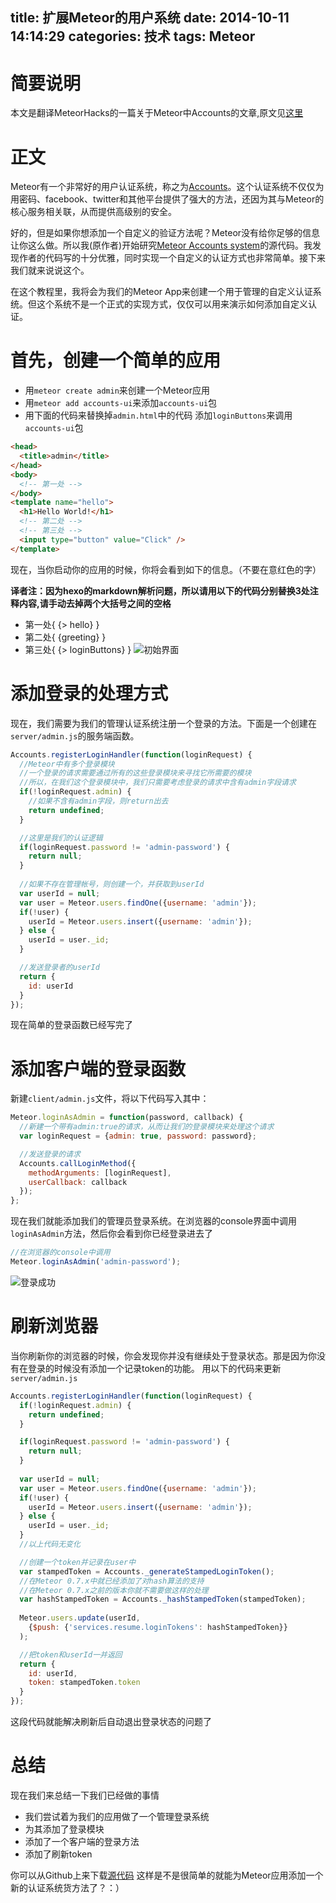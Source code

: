 title: 扩展Meteor的用户系统
date: 2014-10-11 14:14:29
categories: 技术
tags: Meteor
---

简要说明
=======================
本文是翻译MeteorHacks的一篇关于Meteor中Accounts的文章,原文见[这里](https://meteorhacks.com/extending-meteor-accounts.html)

正文
======================
Meteor有一个非常好的用户认证系统，称之为[Accounts](http://docs.meteor.com/#accounts_api)。这个认证系统不仅仅为用密码、facebook、twitter和其他平台提供了强大的方法，还因为其与Meteor的核心服务相关联，从而提供高级别的安全。

好的，但是如果你想添加一个自定义的验证方法呢？Meteor没有给你足够的信息让你这么做。所以我(原作者)开始研究[Meteor Accounts system](http://goo.gl/PfIvj)的源代码。我发现作者的代码写的十分优雅，同时实现一个自定义的认证方式也非常简单。接下来我们就来说说这个。

在这个教程里，我将会为我们的Meteor App来创建一个用于管理的自定义认证系统。但这个系统不是一个正式的实现方式，仅仅可以用来演示如何添加自定义认证。

首先，创建一个简单的应用
=======================
* 用`meteor create admin`来创建一个Meteor应用
* 用`meteor add accounts-ui`来添加`accounts-ui`包
* 用下面的代码来替换掉`admin.html`中的代码
添加`loginButtons`来调用`accounts-ui`包
```html
<head>
  <title>admin</title>
</head>
<body>
  <!-- 第一处 -->
</body>
<template name="hello">
  <h1>Hello World!</h1>
  <!-- 第二处 -->
  <!-- 第三处 -->
  <input type="button" value="Click" />
</template>
```
现在，当你启动你的应用的时候，你将会看到如下的信息。（不要在意红色的字）

**译者注：因为hexo的markdown解析问题，所以请用以下的代码分别替换3处注释内容,请手动去掉两个大括号之间的空格**
* 第一处{ {> hello} }
* 第二处{ {greeting} }
* 第三处{ {> loginButtons} }
![初始界面](http://phishingw.qiniudn.com/GNOR8BK.png)

添加登录的处理方式
====================
现在，我们需要为我们的管理认证系统注册一个登录的方法。下面是一个创建在`server/admin.js`的服务端函数。
```javascript
Accounts.registerLoginHandler(function(loginRequest) {
  //Meteor中有多个登录模块 
  //一个登录的请求需要通过所有的这些登录模块来寻找它所需要的模块
  //所以，在我们这个登录模块中，我们只需要考虑登录的请求中含有admin字段请求
  if(!loginRequest.admin) {
  	//如果不含有admin字段，则return出去
    return undefined;
  }

  //这里是我们的认证逻辑
  if(loginRequest.password != 'admin-password') {
    return null;
  }
  
  //如果不存在管理帐号，则创建一个，并获取到userId
  var userId = null;
  var user = Meteor.users.findOne({username: 'admin'});
  if(!user) {
    userId = Meteor.users.insert({username: 'admin'});
  } else {
    userId = user._id;
  }

  //发送登录者的userId
  return {
    id: userId
  }
});
```

现在简单的登录函数已经写完了

添加客户端的登录函数
=================
新建`client/admin.js`文件，将以下代码写入其中：
```javascript
Meteor.loginAsAdmin = function(password, callback) {
  //新建一个带有admin:true的请求，从而让我们的登录模块来处理这个请求
  var loginRequest = {admin: true, password: password};

  //发送登录的请求
  Accounts.callLoginMethod({
    methodArguments: [loginRequest],
    userCallback: callback
  });
};
```
现在我们就能添加我们的管理员登录系统。在浏览器的console界面中调用`loginAsAdmin`方法，然后你会看到你已经登录进去了
```javascript
//在浏览器的console中调用
Meteor.loginAsAdmin('admin-password');
```
![登录成功](http://phishingw.qiniudn.com/jEa7ZJW.png)

刷新浏览器
================
当你刷新你的浏览器的时候，你会发现你并没有继续处于登录状态。那是因为你没有在登录的时候没有添加一个记录token的功能。
用以下的代码来更新`server/admin.js`
```javascript
Accounts.registerLoginHandler(function(loginRequest) {
  if(!loginRequest.admin) {
    return undefined;
  }

  if(loginRequest.password != 'admin-password') {
    return null;
  }
  
  var userId = null;
  var user = Meteor.users.findOne({username: 'admin'});
  if(!user) {
    userId = Meteor.users.insert({username: 'admin'});
  } else {
    userId = user._id;
  }
  //以上代码无变化

  //创建一个token并记录在user中
  var stampedToken = Accounts._generateStampedLoginToken();
  //在Meteor 0.7.x中就已经添加了对hash算法的支持 
  //在Meteor 0.7.x之前的版本你就不需要做这样的处理
  var hashStampedToken = Accounts._hashStampedToken(stampedToken);
  
  Meteor.users.update(userId, 
    {$push: {'services.resume.loginTokens': hashStampedToken}}
  );

  //把token和userId一并返回
  return {
    id: userId,
    token: stampedToken.token
  }
});
```
这段代码就能解决刷新后自动退出登录状态的问题了

总结
===========================
现在我们来总结一下我们已经做的事情
* 我们尝试着为我们的应用做了一个管理登录系统
* 为其添加了登录模块
* 添加了一个客户端的登录方法
* 添加了刷新token

你可以从Github上来下载[源代码](https://github.com/arunoda/meteor-custom-authentication-system)
这样是不是很简单的就能为Meteor应用添加一个新的认证系统货方法了？：）













